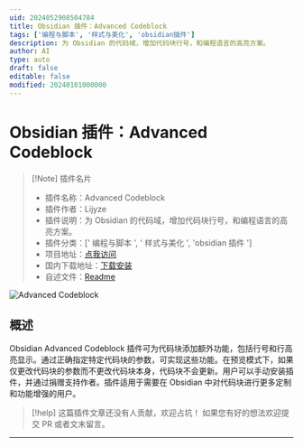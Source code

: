 ```yaml
---
uid: 2024052908504784
title: Obsidian 插件：Advanced Codeblock
tags: ['编程与脚本', '样式与美化', 'obsidian插件']
description: 为 Obsidian 的代码域，增加代码块行号，和编程语言的高亮方案。
author: AI
type: auto
draft: false
editable: false
modified: 20240101000000
---
```


# Obsidian 插件：Advanced Codeblock

> [!Note] 插件名片
> - 插件名称：Advanced Codeblock
> - 插件作者：Lijyze
> - 插件说明：为 Obsidian 的代码域，增加代码块行号，和编程语言的高亮方案。
> - 插件分类：[' 编程与脚本 ', ' 样式与美化 ', 'obsidian 插件 ']
> - 项目地址：[点我访问](https://github.com/lijyze/obsidian-advanced-codeblock)
> - 国内下载地址：[下载安装](https://pkmer.cn/products/plugin/pluginMarket/?obsidian-advanced-codeblock)
> - 自述文件：[Readme](https://ghproxy.net/https://raw.githubusercontent.com/lijyze/obsidian-advanced-codeblock/main/README.md)

![Advanced Codeblock](https://cdn.pkmer.cn/covers/obsidian-advanced-codeblock.png!pkmer)

## 概述

Obsidian Advanced Codeblock 插件可为代码块添加额外功能，包括行号和行高亮显示。通过正确指定特定代码块的参数，可实现这些功能。在预览模式下，如果仅更改代码块的参数而不更改代码块本身，代码块不会更新。用户可以手动安装插件，并通过捐赠支持作者。插件适用于需要在 Obsidian 中对代码块进行更多定制和功能增强的用户。

> [!help]
> 这篇插件文章还没有人贡献，欢迎占坑！
> 如果您有好的想法欢迎提交 PR 或者文末留言。

---



